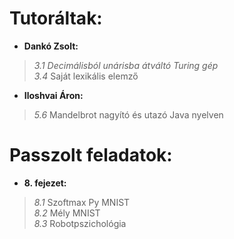 # Tutoráltak: 
- **Dankó Zsolt:** 
> *3.1 Decimálisból unárisba átváltó Turing gép  
3.4* Saját lexikális elemző

- **Iloshvai Áron:** 
> *5.6* Mandelbrot nagyító és utazó Java nyelven

# Passzolt feladatok:
- **8. fejezet:** 
> *8.1* Szoftmax Py MNIST  
*8.2* Mély MNIST  
*8.3* Robotpszichológia
